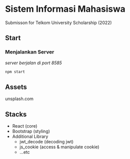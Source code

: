 # Sistem Informasi Mahasiswa
Submisson for Telkom University Scholarship (2022)

## Start

### Menjalankan Server
*server berjalan di port 8585*
```bash
npm start
```

## Assets
unsplash.com

## Stacks
- React (core)
- Bootstrap (styling)
- Additional Library
	- jwt_decode (decoding jwt)
	- js_cookie (access & manipulate cookie)
	- ...etc
